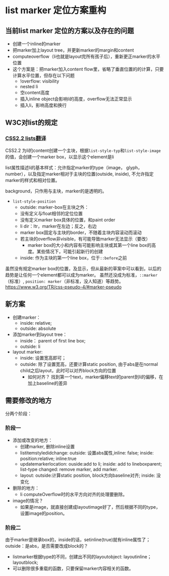 # list marker 定位方案重构

## 当前list marker 定位的方案以及存在的问题
  - 创建一个inline的marker
  - 把marker加上layout tree，并更新marker的margin和content
  - computeoverflow（li也就是layout完所有孩子后），重新更正marker的水平位置
  - 这个方案是：把marker加入content flow里，省略了垂直位置的的计算，只要计算水平位置，但存在以下问题
    - !overflow: visibility             
    - nested li
    - 空content高度
    - 插入inline object会影响li的高度，overflow无法正常显示
    - 插入li，影响高度和换行

## W3C对list的规定

### [CSS2.2 lists翻译](https://www.w3.org/TR/CSS22/generate.html#listso)

CSS2.2 为li的content创建一个主块，根据`list-style-typ`和`list-style-image`的值，会创建一个marker box，以显示这个element是li

list属性描述li的基本样式：允许指定marker的type（image， glyph， number），以及指定marker相对于主块的位置(outside, inside), 不允许指定marker的样式和相对位置。

background，只作用与主块，marker的是透明的。

- `list-style-position`
  - outside: marker-box在主块之外：
  - 没有定义与float相邻的定位位置
  - 没有定义marker box具体的位置，和paint order
  - li dir：ltr，marker在左边；反之，右边
  - marker box固定与主块的border，不随着主块内容滚动而滚动
  - 若主块的overflow非visible，有可能导致marker无法显示（要改）
    - marker box的大小和内容有可能影响主块或其第一个line box的高度。某些情况下，可能引起新行的创建
  - inside: 作为主块的第一个line box，位于`::before`之前

虽然没有规定marker box的位置，及显示，但从最新的草案中可以看到，以后的趋势是让任何一个element都可以成为marker。
虽然还没成为标准，`::marker`（标准）, `position: marker`（非标准，没人知道）等趋势。
https://www.w3.org/TR/css-pseudo-4/#marker-pseudo


## 新方案

- 创建marker： 
	- inside: relative; 
	- outside: absolute
- 添加marker到layout tree： 
	- inside： parent of first line box; 
	- outside: li
- layout marker: 
	- inside: 设置宽高即可；
	- outside: 除了设置宽高，还要计算static position, 由于abs是在normal child之后layout，此时可以对齐block方向的位置
		- 如何对齐？ 找到第一个text，marker偏移text的parent到li的偏移，在加上baseline的差异

## 需要修改的地方

分两个阶段：

### 阶段一
- 添加或改变的地方：
	- 创建marker, 删除inline设置
	- listitemstyledidchange: outside: 设置abs属性,inline: false; inside: position:relative; inline:true
	- updatemarkerlocation: ouside:add to li; inside: add to lineboxparent; list-type changed: remove marker, add marker.
	- layout: outside:计算static position, block方向baseline对齐; inside: 没变化
- 删除的地方：
	- li computeOverflow时的水平方向对齐的处理要删除。
- image的情况？
	- 如果是image，就直接创建成layoutimage好了，然后根据不同的type，设置image的position。

### 阶段二

由于marker是继承box的，inside的话，setinline(true)就有inline属性了；outside：是abs，是否需要改成block的？
- listmarker根据type的不同，创建出不同的layoutobject: layoutinline；layoutblock;
- 可以删除很多重载的函数，只要保留marker内容相关的函数。

